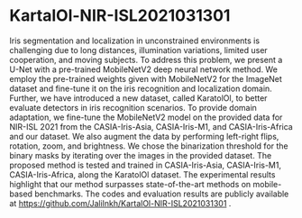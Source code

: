 # KartalOl-NIR-ISL2021031301
Iris segmentation and localization in unconstrained environments is challenging due to long distances, illumination variations, limited user cooperation, and moving subjects. To address this problem, we present a U-Net with a pre-trained MobileNetV2 deep neural network method. We employ the pre-trained weights given with MobileNetV2 for the ImageNet dataset and fine-tune it on the iris recognition and localization domain. Further, we have introduced a new dataset, called KaratolOl, to better evaluate detectors in iris recognition scenarios. To provide domain adaptation, we fine-tune the MobileNetV2 model on the provided data for NIR-ISL 2021 from the CASIA-Iris-Asia, CASIA-Iris-M1, and CASIA-Iris-Africa and our dataset. We also augment the data by performing left-right flips, rotation, zoom, and brightness. We chose the binarization threshold for the binary masks by iterating over the images in the provided dataset. The proposed method is tested and trained in CASIA-Iris-Asia, CASIA-Iris-M1, CASIA-Iris-Africa, along the KaratolOl dataset. The experimental results highlight that our method surpasses state-of-the-art methods on mobile-based benchmarks. The codes and evaluation results are publicly available at https://github.com/Jalilnkh/KartalOl-NIR-ISL2021031301 .
